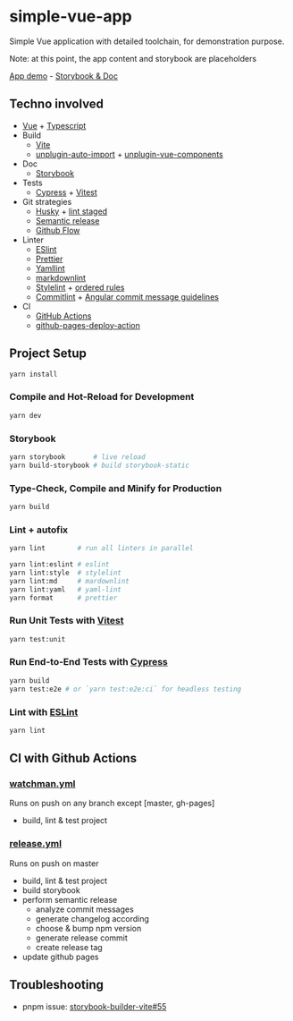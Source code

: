 # simple-vue-app

Simple Vue application with detailed toolchain, for demonstration purpose.

Note: at this point, the app content and storybook are placeholders

[App demo](https://Zecat.github.io/simple-vue-app) - [Storybook & Doc](https://Zecat.github.io/simple-vue-app/storybook)

## Techno involved

- [Vue] + [Typescript]
- Build
  - [Vite]
  - [unplugin-auto-import] + [unplugin-vue-components]
- Doc
  - [Storybook]
- Tests
  - [Cypress] + [Vitest]
- Git strategies
  - [Husky] + [lint staged]
  - [Semantic release]
  - [Github Flow]
- Linter
  - [ESlint]
  - [Prettier]
  - [Yamllint]
  - [markdownlint]
  - [Stylelint] + [ordered rules]
  - [Commitlint] + [Angular commit message guidelines]
- CI
  - [GitHub Actions]
  - [github-pages-deploy-action]

## Project Setup

```sh
yarn install
```

### Compile and Hot-Reload for Development

```sh
yarn dev
```

### Storybook

```sh
yarn storybook       # live reload
yarn build-storybook # build storybook-static
```

### Type-Check, Compile and Minify for Production

```sh
yarn build
```

### Lint + autofix

```sh
yarn lint        # run all linters in parallel

yarn lint:eslint # eslint
yarn lint:style  # stylelint
yarn lint:md     # mardownlint
yarn lint:yaml   # yaml-lint
yarn format      # prettier
```

### Run Unit Tests with [Vitest]

```sh
yarn test:unit
```

### Run End-to-End Tests with [Cypress]

```sh
yarn build
yarn test:e2e # or `yarn test:e2e:ci` for headless testing
```

### Lint with [ESLint]

```sh
yarn lint
```

## CI with Github Actions

### [watchman.yml](https://github.com/Zecat/simple-vue-app/blob/master/.github/workflows/watchman.yml)

Runs on push on any branch except [master, gh-pages]

- build, lint & test project

### [release.yml](https://github.com/Zecat/simple-vue-app/blob/master/.github/workflows/release.yml)

Runs on push on master

- build, lint & test project
- build storybook
- perform semantic release
  - analyze commit messages
  - generate changelog according
  - choose & bump npm version
  - generate release commit
  - create release tag
- update github pages

## Troubleshooting

- pnpm issue: [storybook-builder-vite#55](https://github.com/eirslett/storybook-builder-vite/issues/55)

[vue]: https://vuejs.org/
[typescript]: https://www.typescriptlang.org/
[vite]: https://vitejs.dev/
[unplugin-auto-import]: https://github.com/antfu/unplugin-auto-import#readme
[unplugin-vue-components]: https://github.com/antfu/unplugin-vue-components#readme
[storybook]: https://storybook.js.org/
[cypress]: https://www.cypress.io/
[vitest]: https://vitest.dev/
[husky]: https://typicode.github.io/husky/#/
[lint staged]: https://github.com/okonet/lint-staged#readme
[semantic release]: https://semantic-release.gitbook.io/semantic-release/
[github flow]: https://githubflow.github.io/
[eslint]: https://eslint.org/
[prettier]: https://prettier.io/
[yamllint]: https://github.com/rasshofer/yaml-lint
[markdownlint]: https://github.com/DavidAnson/markdownlint
[stylelint]: https://stylelint.io/
[ordered rules]: https://github.com/theKashey/stylelint-semantic-groups
[commitlint]: https://commitlint.js.org/
[angular commit message guidelines]: https://github.com/angular/angular/blob/22b96b9/CONTRIBUTING.md#-commit-message-guidelines
[github actions]: https://github.com/features/actions
[github-pages-deploy-action]: https://github.com/JamesIves/github-pages-deploy-action
